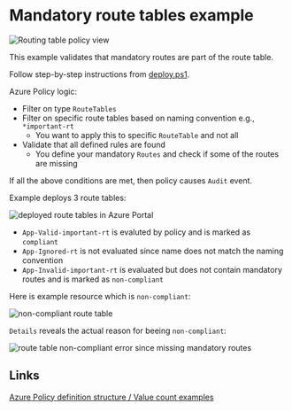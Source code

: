 # Mandatory route tables example

![Routing table policy view](https://user-images.githubusercontent.com/2357647/147681206-4fdafc63-81ed-4f55-9079-8a366f675cc6.png)

This example validates that mandatory routes are part of the route table.

Follow step-by-step instructions from [deploy.ps1](deploy.ps1).

Azure Policy logic:

- Filter on type `RouteTables`
- Filter on specific route tables based on naming convention e.g., `*important-rt`
  - You want to apply this to specific `RouteTable` and not all
- Validate that all defined rules are found
  - You define your mandatory `Routes` and check if some of the routes are missing

If all the above conditions are met, then policy causes `Audit` event.

Example deploys 3 route tables:

![deployed route tables in Azure Portal](https://user-images.githubusercontent.com/2357647/147682356-6099fb5e-fea7-4542-8543-63ed26bb6d65.png)

- `App-Valid-important-rt` is evaluted by policy and is marked as `compliant`
- `App-Ignored-rt` is not evaluated since name does not match the naming convention
- `App-Invalid-important-rt` is evaluated but does not contain mandatory routes and is marked as `non-compliant`

Here is example resource which is `non-compliant`:

![non-compliant route table](https://user-images.githubusercontent.com/2357647/147681596-5be90feb-81de-4b75-b3c6-dd5240c38a06.png)

`Details` reveals the actual reason for beeing `non-compliant`:

![route table non-compliant error since missing mandatory routes](https://user-images.githubusercontent.com/2357647/147681974-77224779-db91-4f3d-8a07-d6350f4e411f.png)

## Links

[Azure Policy definition structure / Value count examples](https://docs.microsoft.com/en-us/azure/governance/policy/concepts/definition-structure#value-count-examples)
